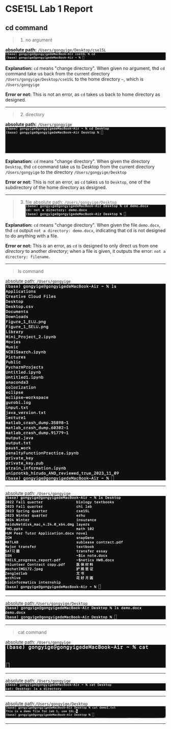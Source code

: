 # CSE15L Lab 1 Report

## cd command

> 1. no argument

**absolute path:** `/Users/gongyige/Desktop/cse15L`
![Image](cd_noArgument.jpeg)

**Explanation:** `cd` means "change directory". When given no argument, thd `cd` command take us back from the current directory `/Users/gongyige/Desktop/cse15L` to the home directory `~`, which is `/Users/gongyige`

**Error or not:** This is not an error, as `cd` takes us back to home directory as designed.

---

> 2. directory

**absolute path:** `/Users/gongyige`
![Image](cd_directory.jpeg)

**Explanation:** `cd` means "change directory". When given the directory `Desktop`, thd `cd` command take us to Desktop from the current directory `/Users/gongyige` to the directory  `/Users/gongyige/Desktop`

**Error or not:** This is not an error, as `cd` takes us to `Desktop`, one of the subdirectory of the home directory as designed.

---

> 3. file
absolute path: `/Users/gongyige/Desktop`
![Image](cd_file.jpeg)

**Explanation:** `cd` means "change directory". When given the file `demo.docx`, thd `cd` output `not a directory: demo.docx`, indicating that cd is not designed to do anything with a file.

**Error or not:** This _is_ an error, as `cd` is designed to only direct us from one _directory_ to another _directory_; when a file is given, it outputs the error: `not a directory: filename`.

---

> ls command

absolute path: `/Users/gongyige`
![Image](ls_no_argument.jpeg)

---

absolute path: `/Users/gongyige`
![Image](ls_directory.jpeg)

---

absolute path:`/Users/gongyige/Desktop`
![Image](ls_file.jpeg)

---

> cat command


absolute path: `/Users/gongyige`                                      
![Image](cat_no_argument.jpeg)

---

absolute path: `/Users/gongyige`
![Image](cat_directory.jpeg)

---

absolute path:`/Users/gongyige/Desktop`
![Image](cat_file.jpeg)

---

